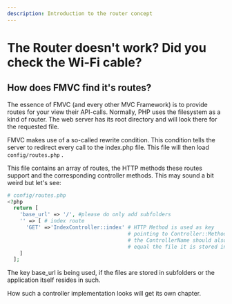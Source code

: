 ```yaml
---
description: Introduction to the router concept
---
```


# The Router doesn't work? Did you check the Wi-Fi cable?

## How does FMVC find it's routes?

The essence of FMVC \(and every other MVC Framework\) is to provide routes for your view their API-calls. Normally, PHP uses the filesystem as a kind of router. The web server has its root directory and will look there for the requested file. 

FMVC makes use of a so-called rewrite condition. This condition tells the server to redirect every call to the index.php file. This file will then load  `config/routes.php` .

This file contains an array of routes, the HTTP methods these routes support and the corresponding controller methods. This may sound a bit weird but let's see:

```php
# config/routes.php
<?php
  return [
    'base_url' => '/', #please do only add subfolders
    '' => [ # index route
      'GET' =>'IndexController::index' # HTTP Method is used as key
                                       # pointing to Controller::Method
                                       # the ControllerName should also
                                       # equal the file it is stored in.
    ]
  ];
```

The key base\_url is being used, if the files are stored in subfolders or the application itself resides in such.

How such a controller implementation looks will get its own chapter.

